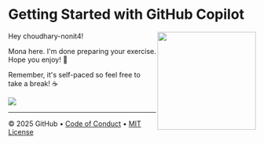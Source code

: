 # Getting Started with GitHub Copilot

<img src="https://octodex.github.com/images/Professortocat_v2.png" align="right" height="200px" />

Hey choudhary-nonit4!

Mona here. I'm done preparing your exercise. Hope you enjoy! 💚

Remember, it's self-paced so feel free to take a break! ☕️

[![](https://img.shields.io/badge/Go%20to%20Exercise-%E2%86%92-1f883d?style=for-the-badge&logo=github&labelColor=197935)](https://github.com/choudhary-nonit4/github-copilot-learning-nonit/issues/1)

---

&copy; 2025 GitHub &bull; [Code of Conduct](https://www.contributor-covenant.org/version/2/1/code_of_conduct/code_of_conduct.md) &bull; [MIT License](https://gh.io/mit)


